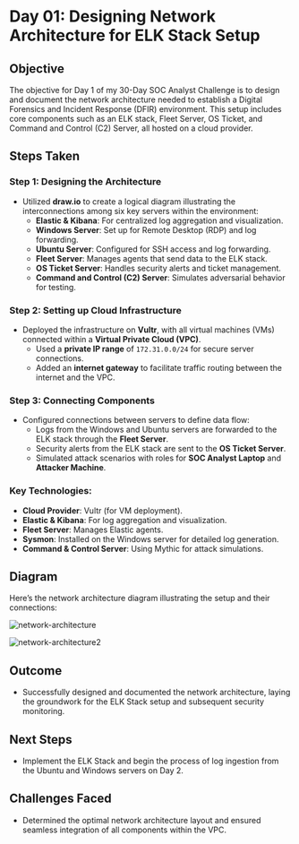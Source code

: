 # Day 01: Designing Network Architecture for ELK Stack Setup

## Objective
The objective for Day 1 of my 30-Day SOC Analyst Challenge is to design and document the network architecture needed to establish a Digital Forensics and Incident Response (DFIR) environment. This setup includes core components such as an ELK stack, Fleet Server, OS Ticket, and Command and Control (C2) Server, all hosted on a cloud provider.

## Steps Taken

### Step 1: Designing the Architecture
- Utilized **draw.io** to create a logical diagram illustrating the interconnections among six key servers within the environment:
  - **Elastic & Kibana**: For centralized log aggregation and visualization.
  - **Windows Server**: Set up for Remote Desktop (RDP) and log forwarding.
  - **Ubuntu Server**: Configured for SSH access and log forwarding.
  - **Fleet Server**: Manages agents that send data to the ELK stack.
  - **OS Ticket Server**: Handles security alerts and ticket management.
  - **Command and Control (C2) Server**: Simulates adversarial behavior for testing.

### Step 2: Setting up Cloud Infrastructure
- Deployed the infrastructure on **Vultr**, with all virtual machines (VMs) connected within a **Virtual Private Cloud (VPC)**.
  - Used a **private IP range** of `172.31.0.0/24` for secure server connections.
  - Added an **internet gateway** to facilitate traffic routing between the internet and the VPC.

### Step 3: Connecting Components
- Configured connections between servers to define data flow:
  - Logs from the Windows and Ubuntu servers are forwarded to the ELK stack through the **Fleet Server**.
  - Security alerts from the ELK stack are sent to the **OS Ticket Server**.
  - Simulated attack scenarios with roles for **SOC Analyst Laptop** and **Attacker Machine**.

### Key Technologies:
- **Cloud Provider**: Vultr (for VM deployment).
- **Elastic & Kibana**: For log aggregation and visualization.
- **Fleet Server**: Manages Elastic agents.
- **Sysmon**: Installed on the Windows server for detailed log generation.
- **Command & Control Server**: Using Mythic for attack simulations.

## Diagram
Here’s the network architecture diagram illustrating the  setup and their connections:

![network-architecture](https://github.com/user-attachments/assets/1ba85fda-137a-43e2-94ee-059245a4751d)


![network-architecture2](https://github.com/user-attachments/assets/c70fee67-0536-4acd-b7cf-93fe1f45826e)








## Outcome
- Successfully designed and documented the network architecture, laying the groundwork for the ELK Stack setup and subsequent security monitoring.

## Next Steps
- Implement the ELK Stack and begin the process of log ingestion from the Ubuntu and Windows servers on Day 2.

## Challenges Faced
- Determined the optimal network architecture layout and ensured seamless integration of all components within the VPC.

